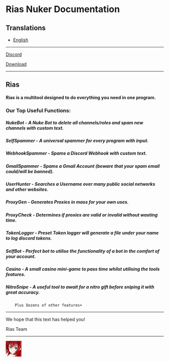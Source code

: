 # Rias Nuker Documentation

## Translations

- [English](https://github.com/Rias-Nuker/Rias-Nuker)
<!-- - [Afrikaans](/translations/af/README.md) -->
<!-- - [العربية](/translations/ar/README.md) -->
<!-- - [Català](/translations/ca/README.md) -->
<!-- - [Čeština](/translations/cs/README.md) -->
<!-- - [Danske](/translations/da/README.md) -->
<!-- - [German](/translations/de/README.MD) --> 
<!-- - [ελληνικά](/translations/el/README.md) -->
<!-- - [Español](/translations/es-ES/README.md) -->
<!-- - [Suomi](/translations/fi/README.md) -->
<!-- - [Français](/translations/fr/README.md) -->
<!-- - [עִברִית](/translations/he/README.md) -->
<!-- - [Magyar](/translations/hu/README.md) -->
<!-- - [Italiano](/translations/it/README.md) -->
<!-- - [日本語](/translations/ja/README.md) -->
<!-- - [한국어](/translations/ko/README.md) -->
<!-- - [Norsk](/translations/no/README.md) -->
<!-- - [Nederlands](/translations/nl/README.md) -->
<!-- - [Português](/translations/pl/README.md) -->
<!-- - [Português (Brasil)](/translations/pt-BR/README.md) -->
<!-- - [Portugisisk](/translations/pt-PT/README.md) -->
<!-- - [Română](/translations/ro/README.md) -->
<!-- - [Pусский](/translations/ru/README.md)
<!-- - [Српски језик (Ћирилица)](/translations/sr/README.md) -->
<!-- - [Svenska](/translations/sv-SE/README.md) -->
<!-- - [Türk](/translations/tr/README.md) -->
<!-- - [Український](/translations/uk/README.md) -->
<!-- - [Tiếng Việt](/translations/vi/README.md) -->
<!-- - [中文](/translations/zh-CN/README.md) -->
<!-- - [繁體中文](/translations/zh-TW/README.md) -->

<!--**[Request another translation](mailto:zitatshuffle@gmail.com)**-->

---

[Discord](https://discord.gg/TxN3RY79Sd)

[Download](https://github.com/Rias-Nuker/Rias-Nuker/releases)


---

## Rias

#### Rias is a multitool designed to do everything you need in one program.

### Our Top Useful Functions:
##### NukeBot - A Nuke Bot to delete all channels/roles and spam new channels with custom text.
##### SelfSpammer - A universal spammer for every program with input.
##### WebhookSpammer - Spams a Discord Webhook with custom text.
##### GmailSpammer - Spams a Gmail Account (beware that your spam email could/will be banned).
##### UserHunter - Searches a Username over many public social networks and other websites.
##### ProxyGen - Generates Proxies in mass for your own uses.
##### ProxyCheck - Determines if proxies are valid or invalid without wasting time.
##### TokenLogger - Preset Token logger will generate a file under your name to log discord tokens.
##### SelfBot - Perfect bot to utilise the functionality of a bot in the comfort of your account.
##### Casino - A small casino mini-game to pass time whilst utilising the tools features.
##### NitroSnipe - A useful tool to await for a nitro gift before sniping it with great accuracy. 
#####
        Plus Dozens of other features+ 
---

We hope that this text has helped you!

Rias Team

---

[![cc-by-4.0](Rias_Logo.png)](https://discord.gg/TxN3RY79Sd)
